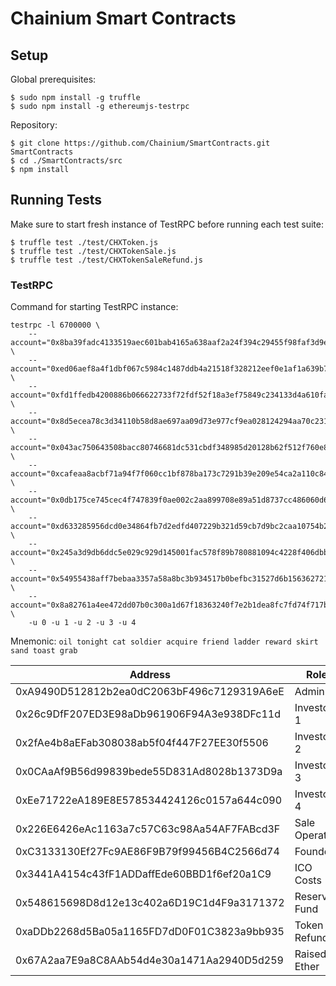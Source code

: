 # Chainium Smart Contracts

## Setup

Global prerequisites:

```
$ sudo npm install -g truffle
$ sudo npm install -g ethereumjs-testrpc
```

Repository:

```
$ git clone https://github.com/Chainium/SmartContracts.git SmartContracts
$ cd ./SmartContracts/src
$ npm install
```

## Running Tests

Make sure to start fresh instance of TestRPC before running each test suite:

```
$ truffle test ./test/CHXToken.js
$ truffle test ./test/CHXTokenSale.js
$ truffle test ./test/CHXTokenSaleRefund.js
```

### TestRPC

Command for starting TestRPC instance:

```
testrpc -l 6700000 \
    --account="0x8ba39fadc4133519aec601bab4165a638aaf2a24f394c29455f98faf3d9e2d8f,1000000000000000000000000" \
    --account="0xed06aef8a4f1dbf067c5984c1487ddb4a21518f328212eef0e1af1a639b72283,1000000000000000000000000" \
    --account="0xfd1ffedb4200886b066622733f72fdf52f18a3ef75849c234133d4a610fa3128,1000000000000000000000000" \
    --account="0x8d5ecea78c3d34110b58d8ae697aa09d73e977cf9ea028124294aa70c231d889,1000000000000000000000000" \
    --account="0x043ac750643508bacc80746681dc531cbdf348985d20128b62f512f760e8f0e1,1000000000000000000000000" \
    --account="0xcafeaa8acbf71a94f7f060cc1bf878ba173c7291b39e209e54ca2a110c84ddfa,1000000000000000000000000" \
    --account="0x0db175ce745cec4f747839f0ae002c2aa899708e89a51d8737cc486060d62841,0" \
    --account="0xd633285956dcd0e34864fb7d2edfd407229b321d59cb7d9bc2caa10754b2c52a,0" \
    --account="0x245a3d9db6ddc5e029c929d145001fac578f89b780881094c4228f406dbbb10d,0" \
    --account="0x54955438aff7bebaa3357a58a8bc3b934517b0befbc31527d6b156362721ff41,0" \
    --account="0x8a82761a4ee472dd07b0c300a1d67f18363240f7e2b1dea8fc7fd74f717bf3f9,0" \
    -u 0 -u 1 -u 2 -u 3 -u 4
```

Mnemonic: `oil tonight cat soldier acquire friend ladder reward skirt sand toast grab`

Address | Role
---|---
0xA9490D512812b2ea0dC2063bF496c7129319A6eE | Admin
0x26c9DfF207ED3E98aDb961906F94A3e938DFc11d | Investor 1
0x2fAe4b8aEFab308038ab5f04f447F27EE30f5506 | Investor 2
0x0CAaAf9B56d99839bede55D831Ad8028b1373D9a | Investor 3
0xEe71722eA189E8E578534424126c0157a644c090 | Investor 4
0x226E6426eAc1163a7c57C63c98Aa54AF7FABcd3F | Sale Operator
0xC3133130Ef27Fc9AE86F9B79f99456B4C2566d74 | Founders
0x3441A4154c43fF1ADDaffEde60BBD1f6ef20a1C9 | ICO Costs
0x548615698D8d12e13c402a6D19C1d4F9a3171372 | Reserve Fund
0xaDDb2268d5Ba05a1165FD7dD0F01C3823a9bb935 | Token Refund
0x67A2aa7E9a8C8AAb54d4e30a1471Aa2940D5d259 | Raised Ether
